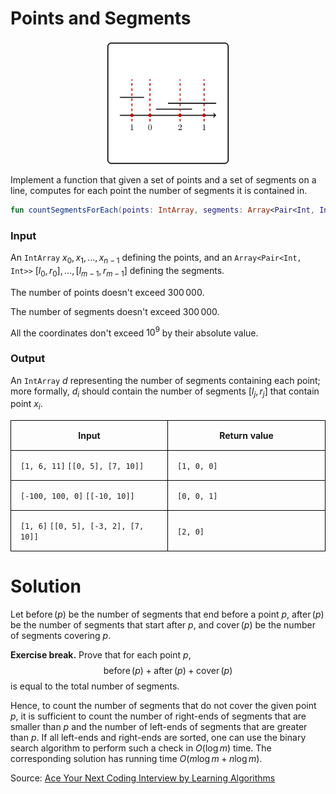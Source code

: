 <style>
.samples th, .samples td {
    border: 1px solid black;
    border-collapse: collapse;
    padding: 15px;
    width: 300px;
    /*max-width: 100%;*/
    /*text-align: center;*/
    /*alignment: center;*/
}

.sample th, .sample td {
    border: 1px solid black;
    padding: 15px;
    width: 300px;
    /*max-width: 100%;*/
    /*text-align: center;*/
    /*alignment: center;*/
}

.sample td {
    border-top: none;
    border-bottom: none;
}

.sample table {
    border-collapse: collapse;
    border: 1px solid black;
}

.logo {
    display: flex;
    justify-content: center;
}

.logo img {
    width: 200px;
    align: center;
}

.code span {
    line-height: 22px;
}
</style>

# Points and Segments

<div class="logo">
    <img src="../../images/points_and_segments_logo.png">
</div>

Implement a function that given a set of points and a set of segments on a line, computes for each point the number of
segments it is contained in.

```Kotlin
fun countSegmentsForEach(points: IntArray, segments: Array<Pair<Int, Int>>): IntArray
```

### Input

An `IntArray` $x_0, x_1, \ldots, x_{n - 1}$ defining the points,
and an `Array<Pair<Int, Int>>` $[l_0, r_0], \ldots, [l_{m - 1}, r_{m - 1}]$
defining the segments.

The number of points doesn't exceed $300\,000$.

The number of segments doesn't exceed $300\,000$.

All the coordinates don't exceed $10^9$ by their absolute value.

### Output

An `IntArray` $d$ representing the number of segments containing each point; more formally, $d_i$ should contain
the number of segments $[l_j, r_j]$ that contain point $x_i$.


<div class="samples">

| Input                                 | Return value |
|---------------------------------------|--------------|
| `[1, 6, 11]` `[[0, 5], [7, 10]]`      | `[1, 0, 0]`  |
| `[-100, 100, 0]` `[[-10, 10]]`        | `[0, 0, 1]`  |
| `[1, 6]` `[[0, 5], [-3, 2], [7, 10]]` | `[2, 0]`     |

</div>

<div class="hint">

# Solution

Let $\operatorname{before}(p)$ be the number of segments that end
before a point $p$, $\operatorname{after}(p)$ be the number of
segments that start after $p$, and $\operatorname{cover}(p)$ be
the number of segments covering $p$.

**Exercise break.** Prove that for each point $p$,
$$\operatorname{before}(p)+\operatorname{after}(p)+\operatorname{cover}(p)$$
is equal to the total number of segments.

Hence, to count the number of segments that do not cover the
given point $p$, it is sufficient to count the number of right-ends of
segments that are smaller than $p$ and the number of left-ends of
segments that are greater than $p$. If all left-ends and right-ends
are sorted, one can use the binary search algorithm to perform such a
check in $O(\log m)$ time. The corresponding solution has running
time $O(m\log m + n\log m)$.

Source:
[Ace Your Next Coding Interview by Learning Algorithms](https://bit.ly/acecogniterra)
</div>